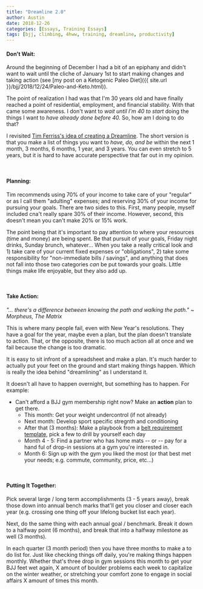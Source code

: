 ```yaml
---
title: "Dreamline 2.0"
author: Austin
date: 2018-12-26
categories: [Essays, Training Essays]
tags: [bjj, climbing, 4hww, training, dreamline, productivity]
---
```


#### Don't Wait:

Around the beginning of December I had a bit of an epiphany and didn't want to wait until the cliche of January 1st to start making changes and taking action (see [my post on a Ketogenic Paleo Diet]({{ site.url }}/bjj/2018/12/24/Paleo-and-Keto.html)).

The point of realization I had was that I'm 30 years old and have finally reached a point of residential, employment, and financial stability.  With that came some awareness.  I don't want to *wait until I'm 40 to start* doing the things I want to *have already done before 40.*  So, how am I doing to do that?

I revisited [Tim Ferriss's idea of creating a Dreamline](https://tim.blog/lifestyle-costing/).  The short version is that you make a list of things you want to *have, do, and be* within the next 1 month, 3 months, 6 months, 1 year, and 3 years.  You can even stretch to 5 years, but it is hard to have accurate perspective that far out in my opinion.

<br />

#### Planning:

Tim recommends using 70% of your income to take care of your "regular" or as I call them "adulting" expenses; and reserving 30% of your income for pursuing your goals.  There are two sides to this.  First, many people, myself included cna't really spare 30% of their income.  However, second, this doesn't mean you can't make 20% or 15% work.

The point being that it's important to pay attention to where your resources (time and money) are being spent.  Be that pursuit of your goals, Friday night drinks, Sunday brunch, whatever...  When you take a really critical look and 1) take care of your current fixed expenses or "obligations", 2) take some responsibility for "non-immediate bills / savings", and anything that does not fall into those two categories *can* be put towards your goals.  Little things make life enjoyable, but they also add up.

<br />

#### Take Action:

*"... there's a difference between knowing the path and walking the path." ~ Morpheus, The Matrix*

This is where many people fail, even with New Year's resolutions.  They have a goal for the year, maybe even a plan, but the plan doesn't translate to action.  That, or the opposite, there is too much action all at once and we fail because the change is too dramatic.

It is easy to sit infront of a spreadsheet and make a plan.  It's much harder to actually put your feet on the ground and start making things happen.  Which is really the idea behind "dreamlining" as I understand it.

It doesn't all have to happen overnight, but something has to happen.  For example:

- Can't afford a BJJ gym membership right now?  Make an **action** plan to get there.
  - This month:  Get your weight undercontrol (if not already)
  - Next month:  Develop sport specific stregnth and conditioning
  - After that (3 months):  Make a playbook from a [belt requirement template](https://www.orlandobjj.com/uploads/2/1/1/9/21195504/belt_requirements.pdf), pick a few to drill by yourself each day
  - Month 4 - 5:  Find a partner who has home mats -- or -- pay for a hand ful of drop-in sessions at a gym you're interested in.
  - Month 6:  Sign up with the gym you liked the most (or that best met your needs; e.g. commute, community, price, etc...)

<br />

#### Putting It Together:

Pick several large / long term accomplishments (3 - 5 years away), break those down into annual bench marks that'll get you closer and closer each year (e.g. crossing one thing off your lifelong bucket list each year).

Next, do the same thing with each annual goal / benchmark.  Break it down to a halfway point (6 months), and break that into a halfway milestone as well (3 months).

In each quarter (3 month period) then you have three months to make a to do list for.  Just like checking things off daily, you're making things happen monthly.  Whether that's three drop in gym sessions this month to get your BJJ feet wet again, X amount of boulder problems each week to capitalize on the winter weather, or stretching your comfort zone to engage in social affairs X amount of times this month.
